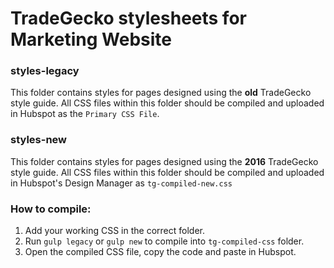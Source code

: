 # TradeGecko stylesheets for Marketing Website

### styles-legacy
This folder contains styles for pages designed using the **old** TradeGecko style guide. All CSS files within this folder should be compiled and uploaded in Hubspot as the `Primary CSS File`.

### styles-new
This folder contains styles for pages designed using the **2016** TradeGecko style guide. All CSS files within this folder should be compiled and uploaded in Hubspot's Design Manager as `tg-compiled-new.css`

### How to compile:

1. Add your working CSS in the correct folder.
2. Run `gulp legacy` or `gulp new` to compile into `tg-compiled-css` folder.
3. Open the compiled CSS file, copy the code and paste in Hubspot.

